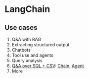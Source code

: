 # LangChain

## Use cases

1. Q&A with RAG
1. Extracting structured output
1. Chatbots
1. Tool use and agents
1. Query analysis
1. [Q&A over SQL + CSV](sql): [Chain](sql/chain.py), [Agent](sql/agent.py)
1. More
